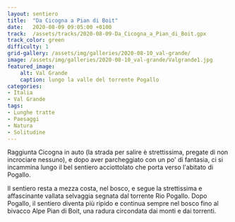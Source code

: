 ```yaml
---
layout: sentiero
title:  "Da Cicogna a Pian di Boit"
date:   2020-08-09 09:05:00 +0100
track:  /assets/tracks/2020-08-09-Da_Cicogna_a_Pian_di_Boit.gpx
track_color: green
difficulty: 1
grid-gallery: /assets/img/galleries/2020-08-10_val-grande/
image: /assets/img/galleries/2020-08-10_val-grande/Valgrande1.jpg
featured_image:
    alt: Val Grande
    caption: lungo la valle del torrente Pogallo
categories:
- Italia
- Val Grande
tags:
- Lunghe tratte
- Paesaggi
- Natura
- Solitudine
---
```


Raggiunta Cicogna in auto (la strada per salire è strettissima, pregate di non incrociare nessuno), e dopo aver parcheggiato con un po' di fantasia, ci si incammina lungo il bel sentiero acciottolato che porta verso l'abitato di Pogallo. 

Il sentiero resta a mezza costa, nel bosco, e segue la strettissima e affascinante vallata selvaggia segnata dal torrente Rio Pogallo. Dopo Pogallo, il sentiero diventa più ripido e continua sempre nel bosco fino al bivacco Alpe Pian di Boit, una radura circondata dai monti e dai torrenti.
